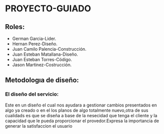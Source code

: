 # PROYECTO-GUIADO
## Roles:
+ German Garcia-Lider.
+ Hernan Perez-Diseño.
+ Juan Camilo Palencia-Construcción.
+ Juan Esteban Matallana-Diseño.
+ Juan Esteban Torres-Código.
+ Jason Martinez-Costrucción.
## Metodologıa de diseño:
### El diseño del servicio:
Este en un diseño el cual nos ayudara a gestionar cambios presentados en algo ya creado o en el los planos de algo totalmente nuevo,otra de sus cualidads es que se diseña a base de la nesecidad que tenga el cliente y la capacidad que le pueda proporcionar el provedor.Expresa la importancia de generar la satisfaccion el usuario
